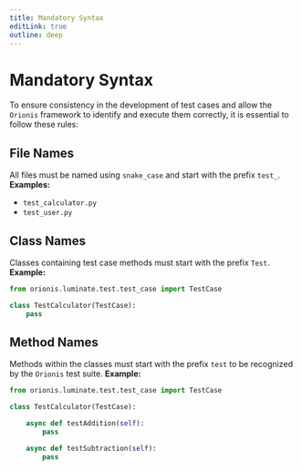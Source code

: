 ```yaml
---
title: Mandatory Syntax
editLink: true
outline: deep
---
```


# Mandatory Syntax

To ensure consistency in the development of test cases and allow the `Orionis` framework to identify and execute them correctly, it is essential to follow these rules:

## File Names

All files must be named using `snake_case` and start with the prefix `test_`.
**Examples:**
- `test_calculator.py`
- `test_user.py`

## Class Names

Classes containing test case methods must start with the prefix `Test`.
**Example:**
```python
from orionis.luminate.test.test_case import TestCase

class TestCalculator(TestCase):
    pass
```

## Method Names

Methods within the classes must start with the prefix `test` to be recognized by the `Orionis` test suite.
**Example:**
```python
from orionis.luminate.test.test_case import TestCase

class TestCalculator(TestCase):

    async def testAddition(self):
        pass

    async def testSubtraction(self):
        pass
```
